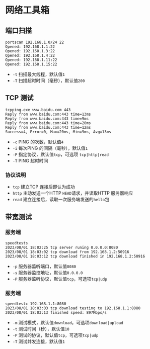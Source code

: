 # 网络工具箱

## 端口扫描

```shell
portscan 192.168.1.0/24 22
Opened: 192.168.1.1:22
Opened: 192.168.1.3:22
Opened: 192.168.1.4:22
Opened: 192.168.1.11:22
Opened: 192.168.1.15:22
```

- `-t` 扫描最大线程，默认值`1`
- `-T` 扫描超时时间（毫秒），默认值`200`

## TCP 测试

```shell
tcpping.exe www.baidu.com 443
Reply from www.baidu.com:443 time=13ms
Reply from www.baidu.com:443 time=9ms
Reply from www.baidu.com:443 time=20ms
Reply from www.baidu.com:443 time=12ms
Success=4, Error=0, Max=20ms, Min=9ms, Avg=13ms
```

- `-c` PING 的次数，默认值`4`
- `-i` 每次PING 的间隔（毫秒），默认值`1`
- `-P` 指定协议，默认值`tcp`，可选项 `tcp|http|read`
- `-T` PING 超时时间

### 协议说明

- `tcp` 建立TCP 连接后即认为成功
- `http` 主动发送一个HTTP `HEAD`请求，并读取HTTP 服务器响应
- `read` 建立连接后，读取一次服务端发送的`hello`包

## 带宽测试

### 服务端

```shell
speedtests
2023/08/01 18:02:25 tcp server runing 0.0.0.0:8080
2023/08/01 18:03:02 tcp download from 192.168.1.2:50916
2023/08/01 18:03:12 tcp download finished in 192.168.1.2:50916
```

- `-p` 服务器监听端口，默认值`8080`
- `-s` 服务器监控地址，默认值`0.0.0.0`
- `-P` 服务器监听协议，默认值`tcp`，可选项`tcp|udp`

### 服务端

```shell
speedtestc 192.168.1.1:8080
2023/08/01 18:03:03 tcp download testing to 192.168.1.1:8080
2023/08/01 18:03:13 finished speed: 897Mbps/s
```

- `-m` 测试模式，默认值`download`，可选项`download|upload`
- `-t` 测试时间（秒），默认值`10`
- `-P` 测试的协议，默认值`tcp`，可选项`tcp|udp`
- `-T` 测试并发连接，默认值`1`